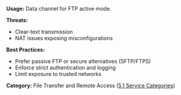 **Usage:** Data channel for FTP active mode.

**Threats:**
- Clear-text transmission
- NAT issues exposing misconfigurations

**Best Practices:**
- Prefer passive FTP or secure alternatives (SFTP/FTPS)
- Enforce strict authentication and logging
- Limit exposure to trusted networks

**Category:** File Transfer and Remote Access ([5.1 Service Categories](../../5%20Overview%20-%20Why%20These%2025%20Ports%20Matter/5.1%20Service%20Categories%20and%20Their%20Importance.md))